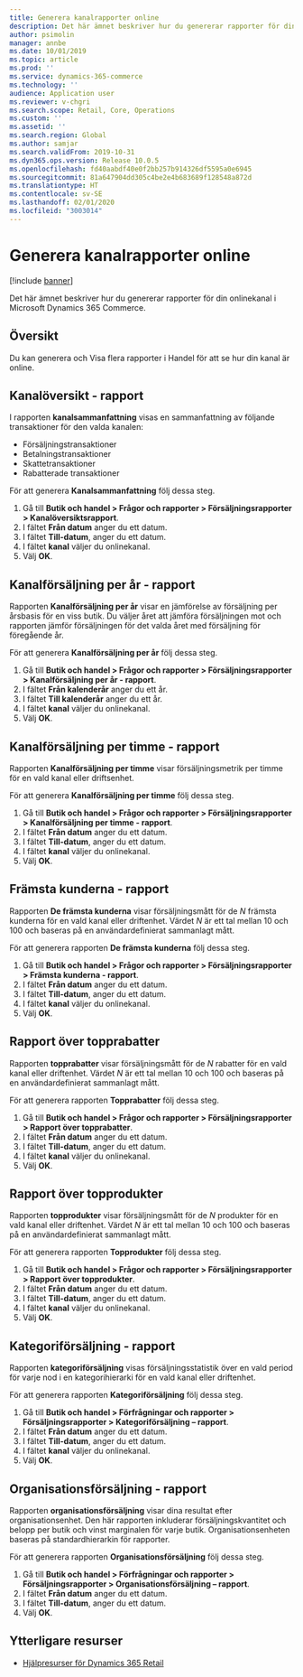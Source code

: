 ```yaml
---
title: Generera kanalrapporter online
description: Det här ämnet beskriver hur du genererar rapporter för din onlinekanal i Microsoft Dynamics 365 Commerce.
author: psimolin
manager: annbe
ms.date: 10/01/2019
ms.topic: article
ms.prod: ''
ms.service: dynamics-365-commerce
ms.technology: ''
audience: Application user
ms.reviewer: v-chgri
ms.search.scope: Retail, Core, Operations
ms.custom: ''
ms.assetid: ''
ms.search.region: Global
ms.author: samjar
ms.search.validFrom: 2019-10-31
ms.dyn365.ops.version: Release 10.0.5
ms.openlocfilehash: fd40aabdf40e0f2bb257b914326df5595a0e6945
ms.sourcegitcommit: 81a647904dd305c4be2e4b683689f128548a872d
ms.translationtype: HT
ms.contentlocale: sv-SE
ms.lasthandoff: 02/01/2020
ms.locfileid: "3003014"
---
```

# <a name="generate-online-channel-reports"></a>Generera kanalrapporter online


[!include [banner](includes/banner.md)]

Det här ämnet beskriver hur du genererar rapporter för din onlinekanal i Microsoft Dynamics 365 Commerce.

## <a name="overview"></a>Översikt

Du kan generera och Visa flera rapporter i Handel för att se hur din kanal är online.

## <a name="channel-summary-report"></a>Kanalöversikt - rapport

I rapporten **kanalsammanfattning** visas en sammanfattning av följande transaktioner för den valda kanalen:

- Försäljningstransaktioner
- Betalningstransaktioner
- Skattetransaktioner
- Rabatterade transaktioner

För att generera **Kanalsammanfattning** följ dessa steg.

1. Gå till **Butik och handel \> Frågor och rapporter \> Försäljningsrapporter \> Kanalöversiktsrapport**.
1. I fältet **Från datum** anger du ett datum.
1. I fältet **Till-datum**, anger du ett datum.
1. I fältet **kanal** väljer du onlinekanal.
1. Välj **OK**.
 
## <a name="channel-sales-by-year-report"></a>Kanalförsäljning per år - rapport 

Rapporten **Kanalförsäljning per år** visar en jämförelse av försäljning per årsbasis för en viss butik. Du väljer året att jämföra försäljningen mot och rapporten jämför försäljningen för det valda året med försäljning för föregående år.

För att generera **Kanalförsäljning per år** följ dessa steg.

1. Gå till **Butik och handel \> Frågor och rapporter \> Försäljningsrapporter \> Kanalförsäljning per år - rapport**.
1. I fältet **Från kalenderår** anger du ett år.
1. I fältet **Till kalenderår** anger du ett år.
1. I fältet **kanal** väljer du onlinekanal.
1. Välj **OK**.

## <a name="channel-sales-by-hour-report"></a>Kanalförsäljning per timme - rapport

Rapporten **Kanalförsäljning per timme** visar försäljningsmetrik per timme för en vald kanal eller driftsenhet.

För att generera **Kanalförsäljning per timme** följ dessa steg.

1. Gå till **Butik och handel \> Frågor och rapporter \> Försäljningsrapporter \> Kanalförsäljning per timme - rapport**.
1. I fältet **Från datum** anger du ett datum.
1. I fältet **Till-datum**, anger du ett datum.
1. I fältet **kanal** väljer du onlinekanal.
1. Välj **OK**.

## <a name="top-customers-report"></a>Främsta kunderna - rapport

Rapporten **De främsta kunderna** visar försäljningsmått för de *N* främsta kunderna för en vald kanal eller driftenhet. Värdet *N* är ett tal mellan 10 och 100 och baseras på en användardefinierat sammanlagt mått.

För att generera rapporten **De främsta kunderna** följ dessa steg.

1. Gå till **Butik och handel \> Frågor och rapporter \> Försäljningsrapporter \> Främsta kunderna - rapport**.
1. I fältet **Från datum** anger du ett datum.
1. I fältet **Till-datum**, anger du ett datum.
1. I fältet **kanal** väljer du onlinekanal.
1. Välj **OK**.

## <a name="top-discounts-report"></a>Rapport över topprabatter

Rapporten **topprabatter** visar försäljningsmått för de *N* rabatter för en vald kanal eller driftenhet. Värdet *N* är ett tal mellan 10 och 100 och baseras på en användardefinierat sammanlagt mått.

För att generera rapporten **Topprabatter** följ dessa steg.

1. Gå till **Butik och handel \> Frågor och rapporter \> Försäljningsrapporter \> Rapport över topprabatter**.
1. I fältet **Från datum** anger du ett datum.
1. I fältet **Till-datum**, anger du ett datum.
1. I fältet **kanal** väljer du onlinekanal.
1. Välj **OK**.

## <a name="top-products-report"></a>Rapport över topprodukter

Rapporten **topprodukter** visar försäljningsmått för de *N* produkter för en vald kanal eller driftenhet. Värdet *N* är ett tal mellan 10 och 100 och baseras på en användardefinierat sammanlagt mått.

För att generera rapporten **Topprodukter** följ dessa steg.

1. Gå till **Butik och handel \> Frågor och rapporter \> Försäljningsrapporter \> Rapport över topprodukter**.
1. I fältet **Från datum** anger du ett datum.
1. I fältet **Till-datum**, anger du ett datum.
1. I fältet **kanal** väljer du onlinekanal.
1. Välj **OK**.

## <a name="category-sales-report"></a>Kategoriförsäljning - rapport

Rapporten **kategoriförsäljning** visas försäljningsstatistik över en vald period för varje nod i en kategorihierarki för en vald kanal eller driftenhet.

För att generera rapporten **Kategoriförsäljning** följ dessa steg.

1. Gå till **Butik och handel \> Förfrågningar och rapporter \> Försäljningsrapporter \> Kategoriförsäljning – rapport**.
1. I fältet **Från datum** anger du ett datum.
1. I fältet **Till-datum**, anger du ett datum.
1. I fältet **kanal** väljer du onlinekanal.
1. Välj **OK**.

## <a name="organization-sales-report"></a>Organisationsförsäljning - rapport

Rapporten **organisationsförsäljning** visar dina resultat efter organisationsenhet. Den här rapporten inkluderar försäljningskvantitet och belopp per butik och vinst marginalen för varje butik. Organisationsenheten baseras på standardhierarkin för rapporter.

För att generera rapporten **Organisationsförsäljning** följ dessa steg.

1. Gå till **Butik och handel \> Förfrågningar och rapporter \> Försäljningsrapporter \> Organisationsförsäljning – rapport**.
1. I fältet **Från datum** anger du ett datum.
1. I fältet **Till-datum**, anger du ett datum.
1. Välj **OK**.

## <a name="additional-resources"></a>Ytterligare resurser

- [Hjälpresurser för Dynamics 365 Retail](../retail/index.md)
